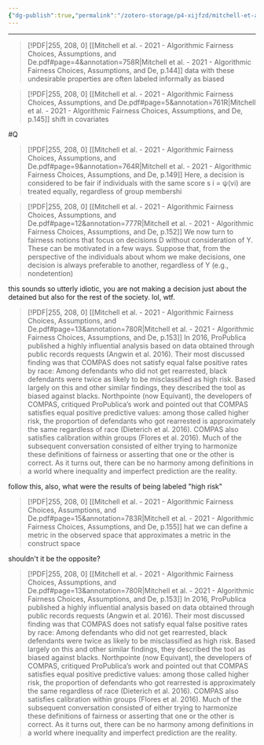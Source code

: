 ```yaml
---
{"dg-publish":true,"permalink":"/zotero-storage/p4-xijfzd/mitchell-et-al-2021-algo-fairness-review/","noteIcon":""}
---
```


---
> [!PDF|255, 208, 0] [[Mitchell et al. - 2021 - Algorithmic Fairness Choices, Assumptions, and De.pdf#page=4&annotation=758R|Mitchell et al. - 2021 - Algorithmic Fairness Choices, Assumptions, and De, p.144]]
>  data with these undesirable properties are often labeled informally as biased



> [!PDF|255, 208, 0] [[Mitchell et al. - 2021 - Algorithmic Fairness Choices, Assumptions, and De.pdf#page=5&annotation=761R|Mitchell et al. - 2021 - Algorithmic Fairness Choices, Assumptions, and De, p.145]]
>  shift in covariates

#Q 

> [!PDF|255, 208, 0] [[Mitchell et al. - 2021 - Algorithmic Fairness Choices, Assumptions, and De.pdf#page=9&annotation=764R|Mitchell et al. - 2021 - Algorithmic Fairness Choices, Assumptions, and De, p.149]]
>  Here, a decision is considered to be fair if individuals with the same score s i = ψ(vi) are treated equally, regardless of group membershi

> [!PDF|255, 208, 0] [[Mitchell et al. - 2021 - Algorithmic Fairness Choices, Assumptions, and De.pdf#page=12&annotation=777R|Mitchell et al. - 2021 - Algorithmic Fairness Choices, Assumptions, and De, p.152]]
> We now turn to fairness notions that focus on decisions  D  without consideration of  Y. These can be motivated in a few ways. Suppose that, from the perspective of the individuals about whom we make decisions, one decision is always preferable to another, regardless of  Y  (e.g., nondetention)

this sounds so utterly idiotic, you are not making a decision just about the detained but also for the rest of the society. lol, wtf. 


> [!PDF|255, 208, 0] [[Mitchell et al. - 2021 - Algorithmic Fairness Choices, Assumptions, and De.pdf#page=13&annotation=780R|Mitchell et al. - 2021 - Algorithmic Fairness Choices, Assumptions, and De, p.153]]
> In 2016, ProPublica published a highly influential analysis based on data obtained through public records requests (Angwin et al. 2016). Their most discussed finding was that COMPAS does not satisfy equal false positive rates by race: Among defendants who did not get rearrested, black defendants were twice as likely to be misclassified as high risk. Based largely on this and other similar findings, they described the tool as biased against blacks. Northpointe (now Equivant), the developers of COMPAS, critiqued ProPublica’s work and pointed out that COMPAS satisfies equal positive predictive values: among those called higher risk, the proportion of defendants who got rearrested is approximately the same regardless of race (Dieterich et al. 2016). COMPAS also satisfies calibration within groups (Flores et al. 2016). Much of the subsequent conversation consisted of either trying to harmonize these definitions of fairness or asserting that one or the other is correct. As it turns out, there can be no harmony among definitions in a world where inequality and imperfect prediction are the reality.

follow this, also, what were the results of being labeled "high risk"


> [!PDF|255, 208, 0] [[Mitchell et al. - 2021 - Algorithmic Fairness Choices, Assumptions, and De.pdf#page=15&annotation=783R|Mitchell et al. - 2021 - Algorithmic Fairness Choices, Assumptions, and De, p.155]]
> hat we can define a metric in the observed space that approximates a metric in the construct space

shouldn't it be the opposite? 

> [!PDF|255, 208, 0] [[Mitchell et al. - 2021 - Algorithmic Fairness Choices, Assumptions, and De.pdf#page=13&annotation=780R|Mitchell et al. - 2021 - Algorithmic Fairness Choices, Assumptions, and De, p.153]]
> In 2016, ProPublica published a highly influential analysis based on data obtained through public records requests (Angwin et al. 2016). Their most discussed finding was that COMPAS does not satisfy equal false positive rates by race: Among defendants who did not get rearrested, black defendants were twice as likely to be misclassified as high risk. Based largely on this and other similar findings, they described the tool as biased against blacks. Northpointe (now Equivant), the developers of COMPAS, critiqued ProPublica’s work and pointed out that COMPAS satisfies equal positive predictive values: among those called higher risk, the proportion of defendants who got rearrested is approximately the same regardless of race (Dieterich et al. 2016). COMPAS also satisfies calibration within groups (Flores et al. 2016). Much of the subsequent conversation consisted of either trying to harmonize these definitions of fairness or asserting that one or the other is correct. As it turns out, there can be no harmony among definitions in a world where inequality and imperfect prediction are the reality.
